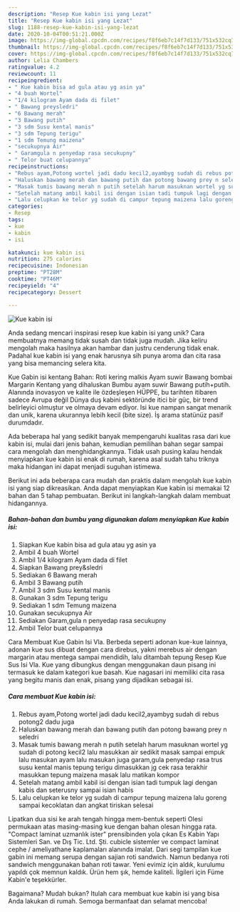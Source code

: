 ```yaml
---
description: "Resep Kue kabin isi yang Lezat"
title: "Resep Kue kabin isi yang Lezat"
slug: 1188-resep-kue-kabin-isi-yang-lezat
date: 2020-10-04T00:51:21.000Z
image: https://img-global.cpcdn.com/recipes/f8f6eb7c14f7d133/751x532cq70/kue-kabin-isi-foto-resep-utama.jpg
thumbnail: https://img-global.cpcdn.com/recipes/f8f6eb7c14f7d133/751x532cq70/kue-kabin-isi-foto-resep-utama.jpg
cover: https://img-global.cpcdn.com/recipes/f8f6eb7c14f7d133/751x532cq70/kue-kabin-isi-foto-resep-utama.jpg
author: Lelia Chambers
ratingvalue: 4.2
reviewcount: 11
recipeingredient:
- " Kue kabin bisa ad gula atau yg asin ya"
- "4 buah Wortel"
- "1/4 kilogram Ayam dada di filet"
- " Bawang preysledri"
- "6 Bawang merah"
- "3 Bawang putih"
- "3 sdm Susu kental manis"
- "3 sdm Tepung terigu"
- "1 sdm Temung maizena"
- "secukupnya Air"
- " Garamgula n penyedap rasa secukupny"
- " Telor buat celupannya"
recipeinstructions:
- "Rebus ayam,Potong wortel jadi dadu kecil2,ayambyg sudah di rebus potong2 dadu juga"
- "Haluskan bawang merah dan bawang putih dan potong bawang prey n seledri"
- "Masak tumis bawang merah n putih setelah harum masuknan wortel yg sudah di potong kecil2 lalu masukkan air sedikit masak sampai empuk lalu masukan ayam lalu masukan juga garam,gula penyedap rasa trus susu kental manis tepung terigu dimasukkan jg cek rasa terakhir masukkan tepung maizena masak lalu matikan kompor"
- "Setelah matang ambil kabil isi dengan isian tadi tumpuk lagi dengan kabis dan seterusny sampai isian habis"
- "Lalu celupkan ke telor yg sudah di campur tepung maizena lalu goreng sampai kecoklatan dan angkat tiriskan selesai"
categories:
- Resep
tags:
- kue
- kabin
- isi

katakunci: kue kabin isi 
nutrition: 275 calories
recipecuisine: Indonesian
preptime: "PT28M"
cooktime: "PT46M"
recipeyield: "4"
recipecategory: Dessert

---
```



![Kue kabin isi](https://img-global.cpcdn.com/recipes/f8f6eb7c14f7d133/751x532cq70/kue-kabin-isi-foto-resep-utama.jpg)

Anda sedang mencari inspirasi resep kue kabin isi yang unik? Cara membuatnya memang tidak susah dan tidak juga mudah. Jika keliru mengolah maka hasilnya akan hambar dan justru cenderung tidak enak. Padahal kue kabin isi yang enak harusnya sih punya aroma dan cita rasa yang bisa memancing selera kita.

Kue Gabin isi kentang Bahan: Roti kering malkis Ayam suwir Bawang bombai Margarin Kentang yang dihaluskan Bumbu ayam suwir Bawang putih+putih. Alanında inovasyon ve kalite ile özdeşleşen HÜPPE, bu tarihten itibaren sadece Avrupa değil Dünya duş kabini sektöründe itici bir güç, bir trend belirleyici olmuştur ve olmaya devam ediyor. Isi kue nampan sangat menarik dan unik, karena ukurannya lebih kecil (bite size). İş arama statünüz pasif durumdadır.

Ada beberapa hal yang sedikit banyak mempengaruhi kualitas rasa dari kue kabin isi, mulai dari jenis bahan, kemudian pemilihan bahan segar sampai cara mengolah dan menghidangkannya. Tidak usah pusing kalau hendak menyiapkan kue kabin isi enak di rumah, karena asal sudah tahu triknya maka hidangan ini dapat menjadi suguhan istimewa.


Berikut ini ada beberapa cara mudah dan praktis dalam mengolah kue kabin isi yang siap dikreasikan. Anda dapat menyiapkan Kue kabin isi memakai 12 bahan dan 5 tahap pembuatan. Berikut ini langkah-langkah dalam membuat hidangannya.

<!--inarticleads1-->

##### Bahan-bahan dan bumbu yang digunakan dalam menyiapkan Kue kabin isi:

1. Siapkan  Kue kabin bisa ad gula atau yg asin ya
1. Ambil 4 buah Wortel
1. Ambil 1/4 kilogram Ayam dada di filet
1. Siapkan  Bawang prey&amp;sledri
1. Sediakan 6 Bawang merah
1. Ambil 3 Bawang putih
1. Ambil 3 sdm Susu kental manis
1. Gunakan 3 sdm Tepung terigu
1. Sediakan 1 sdm Temung maizena
1. Gunakan secukupnya Air
1. Sediakan  Garam,gula n penyedap rasa secukupny
1. Ambil  Telor buat celupannya


Cara Membuat Kue Gabin Isi Vla. Berbeda seperti adonan kue-kue lainnya, adonan kue sus dibuat dengan cara direbus, yakni merebus air dengan margarin atau mentega sampai mendidih, lalu ditambah tepung Resep Kue Sus Isi Vla. Kue yang dibungkus dengan menggunakan daun pisang ini termasuk ke dalam kategori kue basah. Kue nagasari ini memiliki cita rasa yang begitu manis dan enak, pisang yang dijadikan sebagai isi. 

<!--inarticleads2-->

##### Cara membuat Kue kabin isi:

1. Rebus ayam,Potong wortel jadi dadu kecil2,ayambyg sudah di rebus potong2 dadu juga
1. Haluskan bawang merah dan bawang putih dan potong bawang prey n seledri
1. Masak tumis bawang merah n putih setelah harum masuknan wortel yg sudah di potong kecil2 lalu masukkan air sedikit masak sampai empuk lalu masukan ayam lalu masukan juga garam,gula penyedap rasa trus susu kental manis tepung terigu dimasukkan jg cek rasa terakhir masukkan tepung maizena masak lalu matikan kompor
1. Setelah matang ambil kabil isi dengan isian tadi tumpuk lagi dengan kabis dan seterusny sampai isian habis
1. Lalu celupkan ke telor yg sudah di campur tepung maizena lalu goreng sampai kecoklatan dan angkat tiriskan selesai


Lipatkan dua sisi ke arah tengah hingga mem-bentuk seperti Olesi permukaan atas masing-masing kue dengan bahan olesan hingga rata. &#34;Compact laminat uzmanlık ister&#34; prensibinden yola çıkan Es Kabin Yapı Sistemleri San. ve Dış Tic. Ltd. Şti. cubicle sistemler ve compact laminat cephe / ameliyathane kaplamaları alanında imalat. Dari segi tampilan kue gabin ini memang serupa dengan sajian roti sandwich. Namun bedanya roti sandwich menggunakan bahan roti tawar. Yeni evimiz için aldık, kurulumu yapıldı çok memnun kaldık. Ürün hem şık, hemde kaliteli. İlgileri için Füme Kabin&#39;e teşekkürler. 

Bagaimana? Mudah bukan? Itulah cara membuat kue kabin isi yang bisa Anda lakukan di rumah. Semoga bermanfaat dan selamat mencoba!
